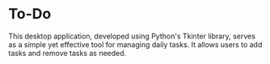 # To-Do
This desktop application, developed using Python's Tkinter library, serves as a simple yet effective tool for managing daily tasks. It allows users to add tasks and remove tasks as needed. 
